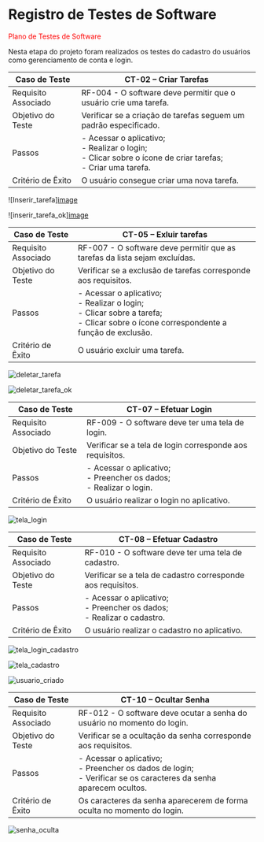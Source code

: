 # Registro de Testes de Software

<span style="color:red"> Plano de Testes de Software</a></span>

Nesta etapa do projeto foram realizados os testes do cadastro do usuários como gerenciamento de conta e login. 

| **Caso de Teste** 	| **CT-02 – Criar Tarefas** 	|
|-------	|---	|
|	Requisito Associado 	| RF-004 - O software deve permitir que o usuário crie uma tarefa.|
| Objetivo do Teste 	| Verificar se a criação de tarefas seguem um padrão especificado. |
| Passos 	| - Acessar o aplicativo; <br> - Realizar o login; <br> - Clicar sobre o ícone de criar tarefas; <br> - Criar uma tarefa. |
|Critério de Êxito | O usuário consegue criar uma nova tarefa. |

![Inserir_tarefa][image](https://user-images.githubusercontent.com/101607336/236715725-bd76cf16-af24-422d-aba0-9834b48f78ce.png)

![inserir_tarefa_ok][image](https://user-images.githubusercontent.com/101607336/236715833-c26f945b-2fdf-47cb-a05b-715048feb715.png)


| **Caso de Teste** 	| **CT-05 – Exluir tarefas** 	|
|-------	|---	|
|	Requisito Associado 	| RF-007 - O software deve permitir que as tarefas da lista sejam excluídas.|
| Objetivo do Teste 	| Verificar se a exclusão de tarefas corresponde aos requisitos. |
| Passos 	| - Acessar o aplicativo; <br> - Realizar o login; <br> - Clicar sobre a tarefa; <br> - Clicar sobre o ícone correspondente a função de exclusão.|
|Critério de Êxito | O usuário excluir uma tarefa. |

![deletar_tarefa](https://user-images.githubusercontent.com/101607336/236715918-cc14983e-8afa-4307-9ca3-9205034e0154.png)

![deletar_tarefa_ok](https://user-images.githubusercontent.com/101607336/236716016-24fa5125-7835-437e-90c7-379b73f18bd3.png)


| **Caso de Teste** 	| **CT-07 – Efetuar Login** 	|
|-------	|---	|
|	Requisito Associado 	| RF-009 - O software deve ter uma tela de login.|
| Objetivo do Teste 	| Verificar se a tela de login corresponde aos requisitos. |
| Passos 	| - Acessar o aplicativo; <br> - Preencher os dados; <br> - Realizar o login.|
|Critério de Êxito | O usuário realizar o login no aplicativo. |

![tela_login](https://user-images.githubusercontent.com/101607336/236716167-505c8a7a-8942-44dd-9cc1-407d38da9335.png)


| **Caso de Teste** 	| **CT-08 – Efetuar Cadastro** 	|
|-------	|---	|
|	Requisito Associado 	| RF-010 - O software deve ter uma tela de cadastro.|
| Objetivo do Teste 	| Verificar se a tela de cadastro corresponde aos requisitos. |
| Passos 	| - Acessar o aplicativo; <br> - Preencher os dados; <br> - Realizar o cadastro.|
|Critério de Êxito | O usuário realizar o cadastro no aplicativo. |

![tela_login_cadastro](https://user-images.githubusercontent.com/101607336/236716366-b1c71b98-85a4-48a4-8aa7-17f42f7a35b7.png)

![tela_cadastro](https://user-images.githubusercontent.com/101607336/236716346-ba2c4f34-908f-480a-ae2e-2935cce0c2e8.png)

![usuario_criado](https://user-images.githubusercontent.com/101607336/236716438-4dc9351f-6ea5-4560-9c86-b21968921a47.png)


| **Caso de Teste** 	| **CT-10 – Ocultar Senha** 	|
|-------	|---	|
|	Requisito Associado 	| RF-012 - O software deve ocutar a senha do usuário no momento do login.|
| Objetivo do Teste 	| Verificar se a ocultação da senha corresponde aos requisitos. |
| Passos 	| - Acessar o aplicativo; <br> - Preencher os dados de login; <br> - Verificar se os caracteres da senha aparecem ocultos.|
|Critério de Êxito | Os caracteres da senha aparecerem de forma oculta no momento do login. |

![senha_oculta](https://user-images.githubusercontent.com/101607336/236716483-924a2f96-4254-4521-83a0-8b06dce9e8d0.png)



